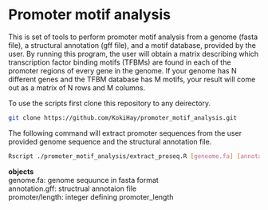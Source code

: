 # **Promoter motif analysis**

This is set of tools to perform promoter motif analysis from a genome (fasta file), a structural annotation (gff file), and a motif database, provided by the user. By running this program, the user will obtain a matrix describing which transcription factor binding motifs (TFBMs) are found in each of the promoter regions of every gene in the genome. If your genome has N different genes and the TFBM database has M motifs, your result will come out as a matrix of N rows and M columns.

To use the scripts first clone this repository to any deirectory.
~~~bash
git clone https://github.com/KokiHay/promoter_motif_analysis.git
~~~

The following command will extract promoter sequences from the user provided genome sequence and the structural annotation file.

~~~bash
Rscript ./promoter_motif_analysis/extract_proseq.R [geneome.fa] [annotation.gff] [promoter_length]
~~~

**objects**  
genome.fa: genome sequunce in fasta format  
annotation.gff: structrual annotaion file  
promoter/length: integer defining promoter_length
